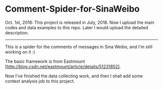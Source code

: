 # Comment-Spider-for-SinaWeibo
Oct. 1st, 2018:
This project is released in July, 2018. Now I upload the main codes and data examples to this repo.
Later I would upload the detailed description.

------------
This is a spider for the comments of messages in Sina Weibo, and I'm still working on it :)

The basic framework is from Eastmount [http://blog.csdn.net/eastmount/article/details/51231852].

Now I've finished the data collecting work, and then I shall add some context analysis job to this project.
